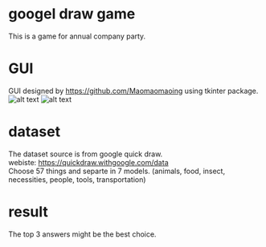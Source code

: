# googel draw game  
This is a game for annual company party.  
  
# GUI  
GUI designed by https://github.com/Maomaomaoing using tkinter package.  
![alt text](https://github.com/allen050883/Python-for-Deep-learning/blob/master/side_project/google_draw/google_draw_game.png)
![alt text](https://github.com/allen050883/Python-for-Deep-learning/blob/master/side_project/google_draw/google_draw_game_1.png)
  
# dataset  
The dataset source is from google quick draw.  
webiste: https://quickdraw.withgoogle.com/data  
Choose 57 things and separte in 7 models. (animals, food, insect, necessities, people, tools, transportation)

# result  
The top 3 answers might be the best choice.  
